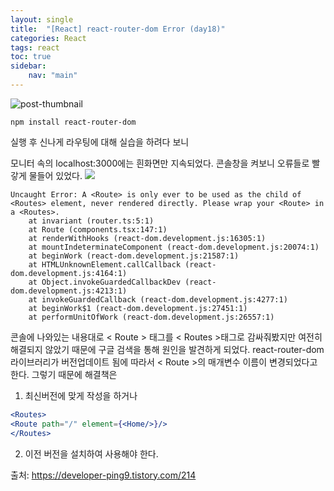 ```yaml
--- 
layout: single 
title:  "[React] react-router-dom Error (day18)" 
categories: React
tags: react
toc: true
sidebar: 
    nav: "main"
---
```


![post-thumbnail](https://velog.velcdn.com/images/danchoi/post/eeec7075-0869-4c27-9be0-2f9d2be12af3/image.jpeg)

```
npm install react-router-dom 
```
실행 후 신나게 라우팅에 대해 실습을 하려다 보니

모니터 속의 localhost:3000에는 흰화면만 지속되었다.
콘솔창을 켜보니 오류들로 빨갛게 물들어 있었다.
![](https://velog.velcdn.com/images/danchoi/post/7630c80c-4a1c-495b-a1ad-79d5fe323f01/image.png)

~~~
Uncaught Error: A <Route> is only ever to be used as the child of <Routes> element, never rendered directly. Please wrap your <Route> in a <Routes>.
    at invariant (router.ts:5:1)
    at Route (components.tsx:147:1)
    at renderWithHooks (react-dom.development.js:16305:1)
    at mountIndeterminateComponent (react-dom.development.js:20074:1)
    at beginWork (react-dom.development.js:21587:1)
    at HTMLUnknownElement.callCallback (react-dom.development.js:4164:1)
    at Object.invokeGuardedCallbackDev (react-dom.development.js:4213:1)
    at invokeGuardedCallback (react-dom.development.js:4277:1)
    at beginWork$1 (react-dom.development.js:27451:1)
    at performUnitOfWork (react-dom.development.js:26557:1)
~~~

콘솔에 나와있는 내용대로 < Route > 태그를 < Routes >태그로 감싸줘봤지만 여전히 해결되지 않았기 때문에 구글 검색을 통해 원인을 발견하게 되었다.
react-router-dom 라이브러리가 버전업데이트 됨에 따라서
< Route >의 매개변수 이름이 변경되었다고 한다.
그렇기 때문에 해결책은

1. 최신버전에 맞게 작성을 하거나  

```jsx
<Routes>
<Route path="/" element={<Home/>}/>
</Routes>
```  

2. 이전 버전을 설치하여 사용해야 한다.

출처: https://developer-ping9.tistory.com/214
